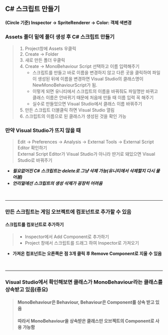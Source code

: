 ## C# 스크립트 만들기
#### (Circle 기준) Inspector -> SpriteRenderer -> Color: 객체 색변경

### Assets 폴더 밑에 폴더 생성 후 C# 스크립트 만들기
> 1. Project창에 Assets 우클릭  
> 2. Create -> Folder  
> 3. 새로 만든 폴더 우클릭  
> 4. Create -> MonoBehaviour Script 선택하고 이름 입력해주기  
>		* 스크립트를 만들고 바로 이름을 변경하지 않고 다른 곳을 클릭하여 파일이 생성된 뒤에 이름을 변경하면 Visual Studio의 클래스명이 NewMonoBehaviourScript가 됨.  
>		* 이렇게 되면 유니티에서 스크립트의 이름을 바꿔줘도 파일명만 바뀌고 클래스 이름은 안바뀌기 때문에 처음에 만들 때 이름 입력 꼭 해주기  
>		* 실수로 만들었으면 Visual Studio에서 클래스 이름 바꿔주기  
> 5. 만든 스크립트 더블클릭 하면 Visual Studio 열림  
> 6. 스크립트의 이름으로 된 클래스가 생성된 것을 확인 가능  


### 만약 Visual Studio가 뜨지 않을 때
> Edit -> Preferences -> Analysis -> External Tools -> External Script Editor 확인하기  
> External Script Editor가 Visual Studio가 아니라 딴거로 돼있으면 Visual Studio로 바꿔주기

* **_필요없어진 C# 스크립트는 delete로 그냥 삭제 가능(유니티에서 삭제할지 다시 물어봄)_**
* **_언리얼에선 스크립트의 생성 삭제가 굉장히 어려움_**

<br>

***

### 만든 스크립트는 게임 오브젝트에 컴포넌트로 추가할 수 있음

#### 스크립트를 컴포넌트로 추가하기
> * Inspector에서 Add Component로 추가하기  
> * Project 창에서 스크립트를 드래그 하여 Inspector로 가져오기

* **가져온 컴포넌트는 오른쪽은 점 3개 클릭 후 Remove Component로 지울 수 있음**

<br>

***

### Visual Studio에서 확인해보면 클래스가 MonoBehaviour라는 클래스를 상속받고 있음(중요)
> #### MonoBehaviour은 Behaviour, Behaviour은 Component를 상속 받고 있음  
> #### 따라서 MonoBehaviour을 상속받은 클래스만 오브젝트의 Component로 사용 가능함
